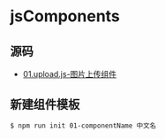 # jsComponents

## 源码
* [01.upload.js-图片上传组件](https://github.com/twinkle77/jsComponents/tree/master/01.upload)
<!--new -->

## 新建组件模板
```sh
$ npm run init 01-componentName 中文名
```